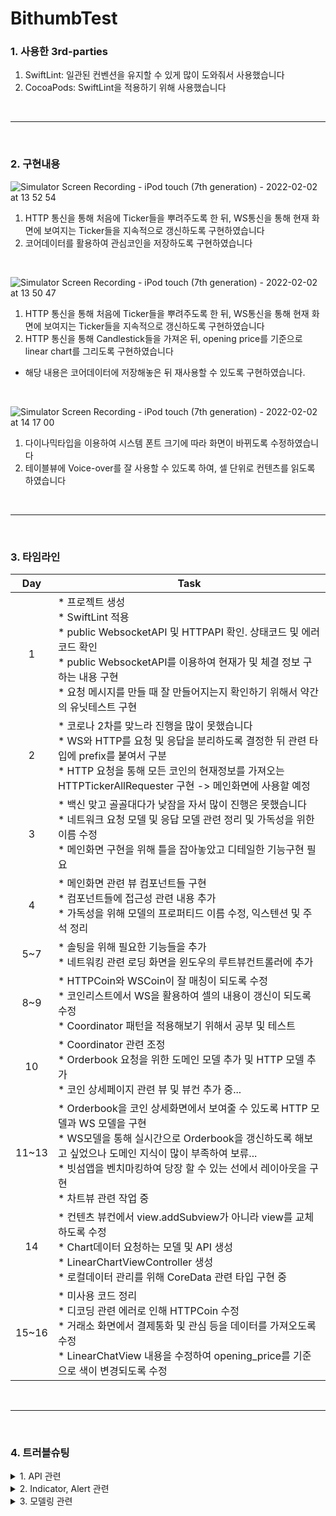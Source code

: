 # BithumbTest

### 1. 사용한 3rd-parties
  1. SwiftLint: 일관된 컨벤션을 유지할 수 있게 많이 도와줘서 사용했습니다
  2. CocoaPods: SwiftLint을 적용하기 위해 사용했습니다

<br>

---

<br>

### 2. 구현내용
![Simulator Screen Recording - iPod touch (7th generation) - 2022-02-02 at 13 52 54](https://user-images.githubusercontent.com/83933153/152095141-740f9c0b-9375-4003-bcd6-8f32eb6d44cd.gif)

1. HTTP 통신을 통해 처음에 Ticker들을 뿌려주도록 한 뒤, WS통신을 통해 현재 화면에 보여지는 Ticker들을 지속적으로 갱신하도록 구현하였습니다
2. 코어데이터를 활용하여 관심코인을 저장하도록 구현하였습니다

<br>

![Simulator Screen Recording - iPod touch (7th generation) - 2022-02-02 at 13 50 47](https://user-images.githubusercontent.com/83933153/152095254-3b5dc444-c434-4ba5-823d-b85da5b73c33.gif)

1. HTTP 통신을 통해 처음에 Ticker들을 뿌려주도록 한 뒤, WS통신을 통해 현재 화면에 보여지는 Ticker들을 지속적으로 갱신하도록 구현하였습니다
2. HTTP 통신을 통해 Candlestick들을 가져온 뒤, opening price를 기준으로 linear chart를 그리도록 구현하였습니다
  * 해당 내용은 코어데이터에 저장해놓은 뒤 재사용할 수 있도록 구현하였습니다.

<br>

![Simulator Screen Recording - iPod touch (7th generation) - 2022-02-02 at 14 17 00](https://user-images.githubusercontent.com/83933153/152097226-03ad0d99-3879-4682-aa2e-bc49bc11c4b0.gif)

1. 다이나믹타입을 이용하여 시스템 폰트 크기에 따라 화면이 바뀌도록 수정하였습니다
2. 테이블뷰에 Voice-over를 잘 사용할 수 있도록 하여, 셀 단위로 컨텐츠를 읽도록 하였습니다

<br>

---

<br>

### 3. 타임라인
| Day | Task |
|:---:|---|
| 1 | * 프로젝트 생성 <br> * SwiftLint 적용 <br> * public WebsocketAPI 및 HTTPAPI 확인. 상태코드 및 에러코드 확인 <br> * public WebsocketAPI를 이용하여 현재가 및 체결 정보 구하는 내용 구현 <br>  * 요청 메시지를 만들 때 잘 만들어지는지 확인하기 위해서 약간의 유닛테스트 구현 |
| 2 | * 코로나 2차를 맞느라 진행을 많이 못했습니다 <br> * WS와 HTTP를 요청 및 응답을 분리하도록 결정한 뒤 관련 타입에 prefix를 붙여서 구분 <br> * HTTP 요청을 통해 모든 코인의 현재정보를 가져오는 HTTPTickerAllRequester 구현 -> 메인화면에 사용할 예정|
| 3 | * 백신 맞고 골골대다가 낮잠을 자서 많이 진행은 못했습니다 <br> * 네트워크 요청 모델 및 응답 모델 관련 정리 및 가독성을 위한 이름 수정 <br> * 메인화면 구현을 위해 틀을 잡아놓았고 디테일한 기능구현 필요 |
| 4 | * 메인화면 관련 뷰 컴포넌트들 구현 <br> * 컴포넌트들에 접근성 관련 내용 추가 <br> * 가독성을 위해 모델의 프로퍼티드 이름 수정, 익스텐션 및 주석 정리 |
| 5~7 | * 솔팅을 위해 필요한 기능들을 추가 <br> * 네트워킹 관련 로딩 화면을 윈도우의 루트뷰컨트롤러에 추가 |
| 8~9 | * HTTPCoin와 WSCoin이 잘 매칭이 되도록 수정 <br> * 코인리스트에서 WS을 활용하여 셀의 내용이 갱신이 되도록 수정 <br> * Coordinator 패턴을 적용해보기 위해서 공부 및 테스트 |
| 10 | * Coordinator 관련 조정  <br> * Orderbook 요청을 위한 도메인 모델 추가 및 HTTP 모델 추가 <br> * 코인 상세페이지 관련 뷰 및 뷰컨 추가 중... |
| 11~13 | * Orderbook을 코인 상세화면에서 보여줄 수 있도록 HTTP 모델과 WS 모델을 구현 <br> * WS모델을 통해 실시간으로 Orderbook을 갱신하도록 해보고 싶었으나 도메인 지식이 많이 부족하여 보류... <br> * 빗섬앱을 벤치마킹하여 당장 할 수 있는 선에서 레이아웃을 구현 <br> * 차트뷰 관련 작업 중 |
| 14 | * 컨텐츠 뷰컨에서 view.addSubview가 아니라 view를 교체하도록 수정 <br> * Chart데이터 요청하는 모델 및 API 생성 <br> * LinearChartViewController 생성 <br> * 로컬데이터 관리를 위해 CoreData 관련 타입 구현 중 |
| 15~16 | * 미사용 코드 정리 <br> * 디코딩 관련 에러로 인해 HTTPCoin 수정 <br> * 거래소 화면에서 결제통화 및 관심 등을 데이터를 가져오도록 수정 <br> * LinearChatView 내용을 수정하여 opening_price를 기준으로 색이 변경되도록 수정 |

<br>

---

<br>

### 4. 트러블슈팅

<details>
  <summary>1. API 관련</summary>  
  
  <img width="769" alt="스크린샷 2022-02-02 오후 2 09 26" src="https://user-images.githubusercontent.com/83933153/152096526-4cfa276e-384e-4aa3-aeec-66d84d8ce80a.png">

  1. API의 response들이 Swift를 위한 것은 아니라는 생각이 먼저 들었습니다. 특히 Public Ticker의 주문 통화가 ALL일 경우에는 data에 Coin과 date가 같은 레벨에 존재했고 이러한 부분이 나이브한 딕셔너리로 처리하기에는 어려움이 있었습니다. 예를 들면 [String: Coin]과 같이 처리할 수가 없었는데, Coin과 Date를 enum으로 묶어서 각각의 경우에 따라 파싱을 할 수 있도록 처리를 하였습니다.

  <br>

  <img width="712" alt="스크린샷 2022-02-02 오후 2 06 32" src="https://user-images.githubusercontent.com/83933153/152096325-a48b3ec2-9714-442e-8333-407d3d88d4e6.png">

  2. 또 fluctate_rate_24H가 주문통화가 KRW일 때에는 stirng으로 오는 반면 BTC일 때에는 number로 오는 경우가 있어 어려움이 있었습니다. 해당 내용도 각각의 경우를 enum으로 묶어서 처리하도록 구현하였습니다

</details>

<details>
  <summary>2. Indicator, Alert 관련</summary>
  1. 처음 생각했던 방향은 모두 window의 rootViewController를 통해 보여주려고 생각했습니다. 특히 네트워크 통신 관련 로딩이 발생할 경우 Indicator를 뿌려줄 때에는, 각각의 뷰컨이 이러한 기능을 갖기보다는 윈도우에서 처리하는 게 더 바람직할 것 같아 Notification을 활용하여 구현하였습니다
  2. 에러도 마찬가지의 방향을 생각했으나, 곰곰히 생각해보니 에러의 경우에는 화면의 내용에 따라 액션이 달라질 수가 있다고 생각됐습니다. 예를 들면 Ticker를 가져오는 것에 대한 에러는 다시 요청을 한다거나 고객센터에 문의를 남겨달라는 메시지 정도로 퉁칠 수 있겠지만, 실제로 코인을 매수하거나 매도하는 경우에는 에러가 발생할 경우는 다를 것 같다고 생각했습니다. 특히 입력값에 확인이 필요할 경우에는, Alert을 띄운 뒤 이것을 닫고 재입력을 시키는 것보다는 Alert에서 재입력을 하도록 할 수도 있을 것 같다는 생각이 들었고, 이러한 방향에 따라 기본적인 내용은 POP로 가져가고 필요에 따라 재정의를 할 수 있도록 구현을 하였습니다.
</details>

<details>
  <summary>3. 모델링 관련</summary>
  1. 처음 생각했던 방향은 필요에 따라 HTTP 요청 및 WS 요청을 하고 각각의 resposne model을 통해서 컨트롤러가 뷰를 갱신하도록 하는 것이었으나, 막상 구현을 해놓고 보니 두 모델의 성향이 비슷한데 컨트롤러가 너무 많은 모델을 알게 되는 문제점이 있었습니다. 이럴 거면 차라리 도메인모델을 컨트롤러에 더 가깝게 두고 도메인모델을 통해서 HTTP요청이나 WS요청을 거치는 식으로 사용하는 게 낫지 않았을까 하는 아쉬움이 많이 남습니다. (시간이 부족하여 해결하지 못한 이슈입니다)
</details>
